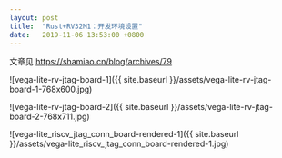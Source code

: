 ```yaml
---
layout: post
title:  "Rust+RV32M1：开发环境设置"
date:   2019-11-06 13:53:00 +0800
---
```


文章见 <https://shamiao.cn/blog/archives/79>

![vega-lite-rv-jtag-board-1]({{ site.baseurl }}/assets/vega-lite-rv-jtag-board-1-768x600.jpg)

![vega-lite-rv-jtag-board-2]({{ site.baseurl }}/assets/vega-lite-rv-jtag-board-2-768x711.jpg)

![vega-lite_riscv_jtag_conn_board-rendered-1]({{ site.baseurl }}/assets/vega-lite_riscv_jtag_conn_board-rendered-1.jpg)
